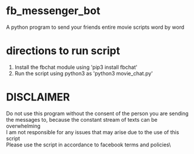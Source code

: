 # fb_messenger_bot
A python program to send your friends entire movie scripts word by word



# directions to run script
1) Install the fbchat module using 'pip3 install fbchat'
2) Run the script using python3 as 'python3 movie_chat.py'

# DISCLAIMER
Do not use this program without the consent of the person you are sending the messages to, because the constant stream of texts can be overwhelming\
I am not responsible for any issues that may arise due to the use of this script\
Please use the script in accordance to facebook terms and policies\
